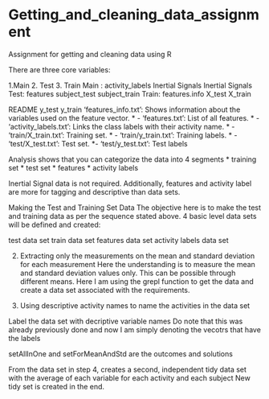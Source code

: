# Getting_and_cleaning_data_assignment
Assignment for getting and cleaning data using R

There are three core variables:

1.Main
2. Test 3. Train
Main : activity_labels Inertial Signals Inertial Signals Test: features subject_test subject_train Train: features.info X_test X_train

README y_test y_train ‘features_info.txt’: Shows information about the variables used on the feature vector. * - ‘features.txt’: List of all features. * - ‘activity_labels.txt’: Links the class labels with their activity name. * - ‘train/X_train.txt’: Training set. * - ‘train/y_train.txt’: Training labels. * - ‘test/X_test.txt’: Test set. *- ‘test/y_test.txt’: Test labels

Analysis shows that you can categorize the data into 4 segments * training set * test set * features * activity labels

Inertial Signal data is not required. Additionally, features and activity label are more for tagging and descriptive than data sets.

Making the Test and Training Set Data
The objective here is to make the test and training data as per the sequence stated above. 4 basic level data sets will be defined and created:

test data set
train data set
features data set
activity labels data set

2. Extracting only the measurements on the mean and standard deviation for each measurement
Here the understanding is to measure the mean and standard deviation values only. This can be possible through different means. Here I am using the grepl function to get the data and create a data set associated with the requirements.

3. Using descriptive activity names to name the activities in the data set

Label the data set with decriptive variable names
Do note that this was already previously done and now I am simply denoting the vecotrs that have the labels

setAllInOne and setForMeanAndStd are the outcomes and solutions

From the data set in step 4, creates a second, independent tidy data set with the average of each variable for each activity and each subject
New tidy set is created in the end.

